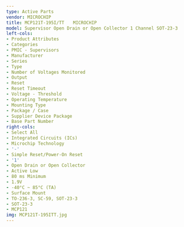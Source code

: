 ```yaml
---
type: Active Parts
vendor: MICROCHIP
title: MCP121T-195I/TT　　MICROCHIP
model: Supervisor Open Drain or Open Collector 1 Channel SOT-23-3
left-cols:
- Product Attributes
- Categories
- PMIC - Supervisors
- Manufacturer
- Series
- Type
- Number of Voltages Monitored
- Output
- Reset
- Reset Timeout
- Voltage - Threshold
- Operating Temperature
- Mounting Type
- Package / Case
- Supplier Device Package
- Base Part Number
right-cols:
- Select All
- Integrated Circuits (ICs)
- Microchip Technology
- '-'
- Simple Reset/Power-On Reset
- '1'
- Open Drain or Open Collector
- Active Low
- 80 ms Minimum
- 1.9V
- -40°C ~ 85°C (TA)
- Surface Mount
- TO-236-3, SC-59, SOT-23-3
- SOT-23-3
- MCP121
img: MCP121T-195ITT.jpg
---
```

